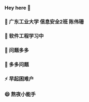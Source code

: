 ### Hey here 👋
### 🔭 广东工业大学 信息安全2班 陈伟珊
### 🌱 软件工程学习中
### 🤔 问题多多
### 💬 多多问题
### ⚡ 早起困难户
### 😄 熬夜小能手
<!--
**ny0416/ny0416** is a ✨ _special_ ✨ repository because its `README.md` (this file) appears on your GitHub profile.

Here are some ideas to get you started:

- 🔭 I’m currently working on ...
- 🌱 I’m currently learning ...
- 👯 I’m looking to collaborate on ...
- 🤔 I’m looking for help with ...
- 💬 Ask me about ...
- 📫 How to reach me: ...
- 😄 Pronouns: ...
- ⚡ Fun fact: ...
-->
